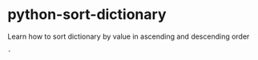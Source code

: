 # python-sort-dictionary
Learn how to sort dictionary by value in ascending and descending order

```bash
-
```
